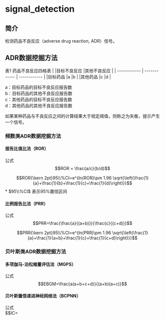 <link rel="stylesheet" type="text/css" href="auto-number-title.css" />

# signal_detection

## 简介
检测药品不良反应（adverse drug reaction, ADR）信号。

## ADR数据挖掘方法

表1 药品不良反应四格表
|   |目标不良反应   |其他不良反应   |
| ------------ | ------------ | ------------ |
|目标药品   |a   |b   |
|其他药品   |c   |d   |

a：目标药品的目标不良反应报告数<br> 
b：目标药品的其他不良反应报告数<br> 
c：其他药品的目标不良反应报告数<br> 
d：其他药品的其他不良反应报告数<br> 

如果某种药品与不良反应之间的计算结果大于规定阈值，则称之为失衡，提示产生一个信号。<br> 

### 频数类ADR数据挖掘方法

#### 报告比值比法（ROR）
公式<br> 
$$ROR = \frac{a/c}{b/d}$$

$$ROR{\kern 2pt}95\\%CI=e^{ln(ROR)\pm 1.96 \sqrt{\left(\frac{1}{a}+\frac{1}{b}+\frac{1}{c}+\frac{1}{d}\right)}}$$
\* $95\\%CI$ 表示95\%置信区间

#### 比例报告比法（PRR）
公式<br> 
$$PRR=\frac{\frac{a}{(a+b)}}{\frac{c}{(c+d)}}$$

$$PRR{\kern 2pt}95\\%CI=e^{ln(PRR)\pm 1.96 \sqrt{\left(\frac{1}{a}+\frac{1}{a+b}+\frac{1}{c}+\frac{1}{c+d}\right)}}$$

### 贝叶斯类ADR数据挖掘方法

#### 多项伽马-泊松缩量评估法（MGPS）
公式<br> 
$$EBGM=\frac{a(a+b+c+d)}{(a+b)(a+c)}$$

#### 贝叶斯置信递进神经网络法（BCPNN）
公式<br> 
$$IC=
